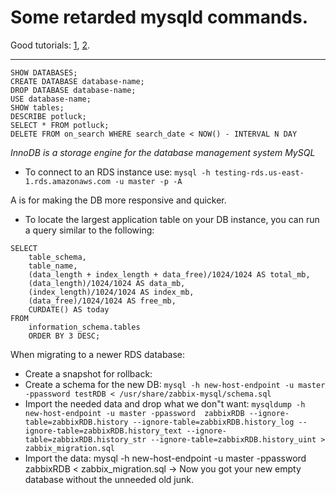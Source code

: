 # Some retarded mysqld commands.

Good tutorials: [1](https://www.digitalocean.com/community/tutorials/how-to-install-mysql-on-centos-7), [2](https://www.digitalocean.com/community/tutorials/a-basic-mysql-tutorial).

--------------------------------------------------------------------------------
```
SHOW DATABASES;
CREATE DATABASE database-name;
DROP DATABASE database-name;
USE database-name;
SHOW tables;
DESCRIBE potluck;
SELECT * FROM potluck;
DELETE FROM on_search WHERE search_date < NOW() - INTERVAL N DAY
```

*InnoDB is a storage engine for the database management system MySQL*

- To connect to an RDS instance use:
`mysql -h testing-rds.us-east-1.rds.amazonaws.com -u master -p -A`

A is for making the DB more responsive and quicker.

- To locate the largest application table on your DB instance, you can run a query similar to the following:
```
SELECT
    table_schema,
    table_name,
    (data_length + index_length + data_free)/1024/1024 AS total_mb,
    (data_length)/1024/1024 AS data_mb,
    (index_length)/1024/1024 AS index_mb,
    (data_free)/1024/1024 AS free_mb,
    CURDATE() AS today
FROM
    information_schema.tables
    ORDER BY 3 DESC;
```

When migrating to a newer RDS database:
- Create a snapshot for rollback:
- Create a schema for the new DB: `mysql -h new-host-endpoint -u master -ppassword testRDB < /usr/share/zabbix-mysql/schema.sql`
- Import the needed data and drop what we don"t want: `mysqldump -h new-host-endpoint -u master -ppassword  zabbixRDB --ignore-table=zabbixRDB.history --ignore-table=zabbixRDB.history_log --ignore-table=zabbixRDB.history_text --ignore-table=zabbixRDB.history_str --ignore-table=zabbixRDB.history_uint > zabbix_migration.sql`
- Import the data: mysql -h new-host-endpoint -u master -ppassword zabbixRDB < zabbix_migration.sql
-> Now you got your new empty database without the unneeded old junk.
